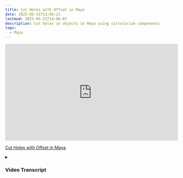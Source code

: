 ```yaml
---
title: Cut Holes with Offset in Maya
date: 2025-05-31T13:56:21
lastmod: 2025-05-31T14:06:07
description: Cut holes in objects in Maya using circularize components and the offset command in extrude
tags:
  - Maya
---
```


<div class="iframe-16-9-container">
<iframe class="youTubeIframe" width="560" height="315" src="https://www.youtube.com/embed/PHj-rv7U-Ac?rel=0" title="YouTube video player" frameborder="0" allow="accelerometer; autoplay; clipboard-write; encrypted-media; gyroscope; picture-in-picture; web-share" allowfullscreen></iframe>
</div>

[Cut Holes with Offset in Maya](https://youtu.be/PHj-rv7U-Ac)

<details>
<summary>

### Video Transcript

</summary>

How do you cut a round hole in an object in Autodesk Maya? How can you cut into an object just on one side with a perfectly circular sized hole in Autodesk Maya? This tutorial will show you how to quickly cut a hole in any object in Autodesk Maya.

First, I'll select a cube, then under the attribute editor select pcube1.

I'll translate it up one unit. So now it is sitting on the grid.

Next select polyCube1 in the attribute editor of Autodesk Maya.

In the attribute Editor, add four subdivisions for the width four subdivisions, for the depth and two subdivisions, for the height, Right
click and select edge mode. Orbit around and then hold shift to select the edges that you want to use as your whole. Once I have these edges selected, hold shift right click circularize components. Now this is circularized?

Press Q to escape out of the menu. Then hold right mouse button and go to face mode. Select each of these faces. Then we're going to extrude. Press Ctrl or command E to extrude. We need to use the offset command.

Hold Ctrl while you are dragging with your left mouse button to get a more even offset.

Now that it is offset, we can press G to repeat the extrude. we can go down a little bit. Press G to repeat the extrude again.

Now we're making the hole. Press G one more time to repeat the extrude.

Press G again and this time we'll use offset while holding the Ctrl key to inset that face.

Press Q to escape out of the command. Then in Autodesk Maya if you press three goes into smooth mode.

And if I orbit around you can tell that this is a perfectly round hole in this cube. I'll go back to one.

So now we can go ahead and add some holding edges.

Hold shift right mouse button to get the multi cut tool.

If I hold the control button then I can go ahead and snap right on the edges.

And if I hold shift then it'll give me snapping on certain percentages.

I can orbit around hold control and shift and snap right where I want that to be.

If I press three now, you can see that it has all of these holding edges.

Right click to go to object mode.

Press Q to escape out of the Multi cut tool.

Then hold shift, right click and smooth the object.

Once can off click If you orbit around you can tell that this is a really nice subdivided hole in an object in Maya.

So hopefully this allows you to cut holes in objects that are perfectly round on just one side of an object in Autodesk Maya.

Happy 3D modeling!

</details>
